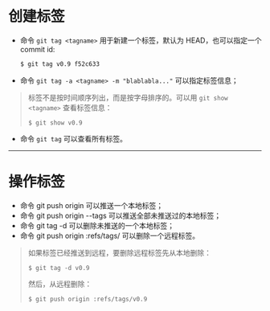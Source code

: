 # 创建标签
+ 命令 `git tag <tagname>` 用于新建一个标签，默认为 HEAD，也可以指定一个 commit id:
    ```bash
    $ git tag v0.9 f52c633
    ```
+ 命令 `git tag -a <tagname> -m "blablabla..."` 可以指定标签信息；
> 标签不是按时间顺序列出，而是按字母排序的。可以用 `git show <tagname>` 查看标签信息：
> ```
> $ git show v0.9
> ```
+ 命令 `git tag` 可以查看所有标签。

----------------------------------------------------------------

# 操作标签
+ 命令 git push origin <tagname> 可以推送一个本地标签；
+ 命令 git push origin --tags 可以推送全部未推送过的本地标签；
+ 命令 git tag -d <tagname> 可以删除未推送的一个本地标签；
+ 命令 git push origin :refs/tags/<tagname> 可以删除一个远程标签。
> 如果标签已经推送到远程，要删除远程标签先从本地删除：
> ```
> $ git tag -d v0.9
> ```
> 然后，从远程删除：
> ```
> $ git push origin :refs/tags/v0.9
> ```

